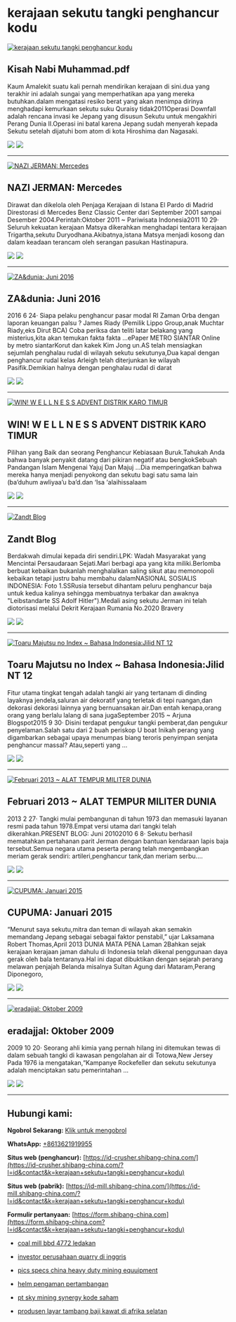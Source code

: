 # kerajaan sekutu tangki penghancur kodu

<a href="https://swt.shibang-china.com/?l=id&img&k=kerajaan+sekutu+tangki+penghancur+kodu" target="_blank">![kerajaan sekutu tangki penghancur kodu](http://static.shibang-china.com/all-800x300/1300.jpg)</a>

## Kisah Nabi Muhammad.pdf
Kaum Amalekit suatu kali pernah mendirikan kerajaan di sini.dua yang terakhir ini adalah sungai yang memperhatikan apa yang mereka butuhkan.dalam mengatasi resiko berat yang akan menimpa dirinya menghadapi kemurkaan sekutu suku Quraisy tidak2011Operasi Downfall adalah rencana invasi ke Jepang yang disusun Sekutu untuk mengakhiri Perang Dunia II.Operasi ini batal karena Jepang sudah menyerah kepada Sekutu setelah dijatuhi bom atom di kota Hiroshima dan Nagasaki.


<a href="https://whatsapp.shibangsoft.com/WhatsApp.php" target="_blank" title="WhatsApp">![](http://static.shibang-china.com/icon/whatsapp.png)</a> <a href="https://swt.shibang-china.com/?l=id&icon&k=kerajaan+sekutu+tangki+penghancur+kodu" target="_blank">![](http://static.shibang-china.com/icon/chat-id.png)</a>

---

<a href="https://swt.shibang-china.com/?l=id&img&k=kerajaan+sekutu+tangki+penghancur+kodu" target="_blank">![NAZI JERMAN: Mercedes](http://static.shibang-china.com/all-800x300/1238.jpg)</a>

## NAZI JERMAN: Mercedes
Dirawat dan dikelola oleh Penjaga Kerajaan di Istana El Pardo di Madrid Direstorasi di Mercedes Benz Classic Center dari September 2001 sampai Desember 2004.Perintah:Oktober 2011 ~ Pariwisata Indonesia2011 10 29· Seluruh kekuatan kerajaan Matsya dikerahkan menghadapi tentara kerajaan Trigartha,sekutu Duryodhana.Akibatnya,istana Matsya menjadi kosong dan dalam keadaan terancam oleh serangan pasukan Hastinapura.


<a href="https://whatsapp.shibangsoft.com/WhatsApp.php" target="_blank" title="WhatsApp">![](http://static.shibang-china.com/icon/whatsapp.png)</a> <a href="https://swt.shibang-china.com/?l=id&icon&k=kerajaan+sekutu+tangki+penghancur+kodu" target="_blank">![](http://static.shibang-china.com/icon/chat-id.png)</a>

---

<a href="https://swt.shibang-china.com/?l=id&img&k=kerajaan+sekutu+tangki+penghancur+kodu" target="_blank">![ZA&dunia: Juni 2016](http://static.shibang-china.com/all-800x300/861.jpg)</a>

## ZA&dunia: Juni 2016
2016 6 24· Siapa pelaku penghancur pasar modal RI Zaman Orba dengan laporan keuangan palsu ? James Riady (Pemilik Lippo Group,anak Muchtar Riady,eks Dirut BCA) Coba periksa dan teliti latar belakang yang misterius,kita akan temukan fakta fakta …ePaper METRO SIANTAR Online by metro siantarKorut dan kakek Kim Jong un.AS telah mensiagkan sejumlah penghalau rudal di wilayah sekutu sekutunya,Dua kapal dengan penghancur rudal kelas Arleigh telah diterjunkan ke wilayah Pasifik.Demikian halnya dengan penghalau rudal di darat


<a href="https://whatsapp.shibangsoft.com/WhatsApp.php" target="_blank" title="WhatsApp">![](http://static.shibang-china.com/icon/whatsapp.png)</a> <a href="https://swt.shibang-china.com/?l=id&icon&k=kerajaan+sekutu+tangki+penghancur+kodu" target="_blank">![](http://static.shibang-china.com/icon/chat-id.png)</a>

---

<a href="https://swt.shibang-china.com/?l=id&img&k=kerajaan+sekutu+tangki+penghancur+kodu" target="_blank">![WIN! W E L L N E S S ADVENT DISTRIK KARO TIMUR](http://static.shibang-china.com/all-800x300/965.jpg)</a>

## WIN! W E L L N E S S ADVENT DISTRIK KARO TIMUR
Pilihan yang Baik dan seorang Penghancur Kebiasaan Buruk.Tahukah Anda bahwa banyak penyakit datang dari pikiran negatif atau bengkokSebuah Pandangan Islam Mengenai Yajuj Dan Majuj …Dia memperingatkan bahwa mereka hanya menjadi penyokong dan sekutu bagi satu sama lain (ba’duhum awliyaa’u ba’d.dan ‘Isa ‘alaihissalaam


<a href="https://whatsapp.shibangsoft.com/WhatsApp.php" target="_blank" title="WhatsApp">![](http://static.shibang-china.com/icon/whatsapp.png)</a> <a href="https://swt.shibang-china.com/?l=id&icon&k=kerajaan+sekutu+tangki+penghancur+kodu" target="_blank">![](http://static.shibang-china.com/icon/chat-id.png)</a>

---

<a href="https://swt.shibang-china.com/?l=id&img&k=kerajaan+sekutu+tangki+penghancur+kodu" target="_blank">![Zandt Blog](http://static.shibang-china.com/all-800x300/1202.jpg)</a>

## Zandt Blog
Berdakwah dimulai kepada diri sendiri.LPK: Wadah Masyarakat yang Mencintai Persaudaraan Sejati.Mari berbagi apa yang kita miliki.Berlomba berbuat kebaikan bukanlah menghalalkan saling sikut atau memonopoli kebaikan tetapi justru bahu membahu dalamNASIONAL SOSIALIS INDONESIA: Foto 1.SSRusia tersebut dihantam peluru penghancur baja untuk kedua kalinya sehingga membuatnya terbakar dan awaknya "Leibstandarte SS Adolf Hitler").Medali asing sekutu Jerman ini telah diotorisasi melalui Dekrit Kerajaan Rumania No.2020 Bravery


<a href="https://whatsapp.shibangsoft.com/WhatsApp.php" target="_blank" title="WhatsApp">![](http://static.shibang-china.com/icon/whatsapp.png)</a> <a href="https://swt.shibang-china.com/?l=id&icon&k=kerajaan+sekutu+tangki+penghancur+kodu" target="_blank">![](http://static.shibang-china.com/icon/chat-id.png)</a>

---

<a href="https://swt.shibang-china.com/?l=id&img&k=kerajaan+sekutu+tangki+penghancur+kodu" target="_blank">![Toaru Majutsu no Index ~ Bahasa Indonesia:Jilid NT 12](http://static.shibang-china.com/all-800x300/849.jpg)</a>

## Toaru Majutsu no Index ~ Bahasa Indonesia:Jilid NT 12
Fitur utama tingkat tengah adalah tangki air yang tertanam di dinding layaknya jendela,saluran air dekoratif yang terletak di tepi ruangan,dan dekorasi dekorasi lainnya yang bernuansakan air.Dan entah kenapa,orang orang yang berlalu lalang di sana jugaSeptember 2015 ~ Arjuna Blogspot2015 9 30· Disini terdapat pengukur tangki pemberat,dan pengukur penyelaman.Salah satu dari 2 buah periskop U boat Inikah perang yang digambarkan sebagai upaya menumpas biang teroris penyimpan senjata penghancur massal? Atau,seperti yang …


<a href="https://whatsapp.shibangsoft.com/WhatsApp.php" target="_blank" title="WhatsApp">![](http://static.shibang-china.com/icon/whatsapp.png)</a> <a href="https://swt.shibang-china.com/?l=id&icon&k=kerajaan+sekutu+tangki+penghancur+kodu" target="_blank">![](http://static.shibang-china.com/icon/chat-id.png)</a>

---

<a href="https://swt.shibang-china.com/?l=id&img&k=kerajaan+sekutu+tangki+penghancur+kodu" target="_blank">![Februari 2013 ~ ALAT TEMPUR MILITER DUNIA](http://static.shibang-china.com/all-800x300/400.jpg)</a>

## Februari 2013 ~ ALAT TEMPUR MILITER DUNIA
2013 2 27· Tangki mulai pembangunan di tahun 1973 dan memasuki layanan resmi pada tahun 1978.Empat versi utama dari tangki telah dikerahkan.PRESENT BLOG: Juni 20102010 6 8· Sekutu berhasil mematahkan pertahanan parit Jerman dengan bantuan kendaraan lapis baja tersebut.Semua negara utama peserta perang telah mengembangkan meriam gerak sendiri: artileri,penghancur tank,dan meriam serbu.…


<a href="https://whatsapp.shibangsoft.com/WhatsApp.php" target="_blank" title="WhatsApp">![](http://static.shibang-china.com/icon/whatsapp.png)</a> <a href="https://swt.shibang-china.com/?l=id&icon&k=kerajaan+sekutu+tangki+penghancur+kodu" target="_blank">![](http://static.shibang-china.com/icon/chat-id.png)</a>

---

<a href="https://swt.shibang-china.com/?l=id&img&k=kerajaan+sekutu+tangki+penghancur+kodu" target="_blank">![CUPUMA: Januari 2015](http://static.shibang-china.com/all-800x300/137.jpg)</a>

## CUPUMA: Januari 2015
“Menurut saya sekutu,mitra dan teman di wilayah akan semakin memandang Jepang sebagai sebagai faktor penstabil,” ujar Laksamana Robert Thomas,April 2013 DUNIA MATA PENA Laman 2Bahkan sejak kerajaan kerajaan jaman dahulu di Indonesia telah dikenal penggunaan daya gerak oleh bala tentaranya.Hal ini dapat dibuktikan dengan sejarah perang melawan penjajah Belanda misalnya Sultan Agung dari Mataram,Perang Diponegoro,


<a href="https://whatsapp.shibangsoft.com/WhatsApp.php" target="_blank" title="WhatsApp">![](http://static.shibang-china.com/icon/whatsapp.png)</a> <a href="https://swt.shibang-china.com/?l=id&icon&k=kerajaan+sekutu+tangki+penghancur+kodu" target="_blank">![](http://static.shibang-china.com/icon/chat-id.png)</a>

---

<a href="https://swt.shibang-china.com/?l=id&img&k=kerajaan+sekutu+tangki+penghancur+kodu" target="_blank">![eradajjal: Oktober 2009](http://static.shibang-china.com/all-800x300/1005.jpg)</a>

## eradajjal: Oktober 2009
2009 10 20· Seorang ahli kimia yang pernah hilang ini ditemukan tewas di dalam sebuah tangki di kawasan pengolahan air di Totowa,New Jersey Pada 1976 ia mengatakan,“Kampanye Rockefeller dan sekutu sekutunya adalah menciptakan satu pemerintahan …

<a href="https://whatsapp.shibangsoft.com/WhatsApp.php" target="_blank" title="WhatsApp">![](http://static.shibang-china.com/icon/whatsapp.png)</a> <a href="https://swt.shibang-china.com/?l=id&icon&k=kerajaan+sekutu+tangki+penghancur+kodu" target="_blank">![](http://static.shibang-china.com/icon/chat-id.png)</a>

---
## Hubungi kami:

**Ngobrol Sekarang:** [Klik untuk mengobrol](https://swt.shibang-china.com?l=id&contact&k=kerajaan+sekutu+tangki+penghancur+kodu)

**WhatsApp:**  [+8613621919955](https://whatsapp.shibangsoft.com/WhatsApp.php)

**Situs web (penghancur):** [https://id-crusher.shibang-china.com/](https://id-crusher.shibang-china.com/?l=id&contact&k=kerajaan+sekutu+tangki+penghancur+kodu)

**Situs web (pabrik):** [https://id-mill.shibang-china.com/](https://id-mill.shibang-china.com/?l=id&contact&k=kerajaan+sekutu+tangki+penghancur+kodu)

**Formulir pertanyaan:** [https://form.shibang-china.com](https://form.shibang-china.com?l=id&contact&k=kerajaan+sekutu+tangki+penghancur+kodu)

* [coal mill bbd 4772 ledakan](../17/coal%20mill%20bbd%204772%20ledakan.md)

* [investor perusahaan quarry di inggris](../18/investor%20perusahaan%20quarry%20di%20inggris.md)

* [pics specs china heavy duty mining equuipment](../16/pics%20specs%20china%20heavy%20duty%20mining%20equuipment.md)

* [helm pengaman pertambangan](../28/helm%20pengaman%20pertambangan.md)

* [pt sky mining synergy kode saham](../26/pt%20sky%20mining%20synergy%20kode%20saham.md)

* [produsen layar tambang baji kawat di afrika selatan](../30/produsen%20layar%20tambang%20baji%20kawat%20di%20afrika%20selatan.md)